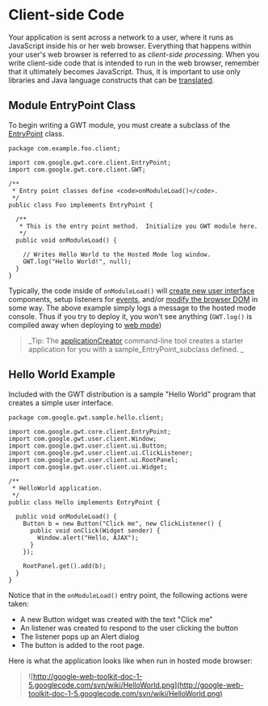# Client-side Code #

Your application is sent across a network to a user, where it runs as JavaScript inside his or her web browser. Everything that happens within your user's web browser is referred to as _client-side processing_. When you write client-side code that is intended to run in the web browser, remember that it ultimately becomes JavaScript. Thus, it is important to use only libraries and Java language constructs that can be [translated](DevGuideJavaToJavaScriptCompiler.md).

## Module EntryPoint Class ##

To begin writing a GWT module, you must create a subclass of the [EntryPoint](http://google-web-toolkit.googlecode.com/svn/javadoc/1.5/com/google/gwt/core/client/EntryPoint.html) class.

```
package com.example.foo.client;

import com.google.gwt.core.client.EntryPoint;
import com.google.gwt.core.client.GWT;

/**
 * Entry point classes define <code>onModuleLoad()</code>.
 */
public class Foo implements EntryPoint {

  /**
   * This is the entry point method.  Initialize you GWT module here.
   */
  public void onModuleLoad() { 

    // Writes Hello World to the Hosted Mode log window.
    GWT.log("Hello World!", null);
  }
}
```

Typically, the code inside of `onModuleLoad()` will [create new user interface](BuildingDevGuideUserInterfaces.md) components, setup listeners for [events](DevGuideEventsAndListeners.md), and/or [modify the browser DOM](AccessingDom.md) in some way.  The above example simply logs a message to the hosted mode console.  Thus if you try to deploy it, you won't see anything (`GWT.log()` is compiled away when deploying to [web mode](DevGuideWebMode.md))

> _Tip: The [applicationCreator](DevGuideApplicationCreator.md) command-line tool creates a starter application for you with a sample_EntryPoint_subclass defined.
>_

## Hello World Example ##

Included with the GWT distribution is a sample "Hello World" program that creates a simple user interface.

```
package com.google.gwt.sample.hello.client;

import com.google.gwt.core.client.EntryPoint;
import com.google.gwt.user.client.Window;
import com.google.gwt.user.client.ui.Button;
import com.google.gwt.user.client.ui.ClickListener;
import com.google.gwt.user.client.ui.RootPanel;
import com.google.gwt.user.client.ui.Widget;

/**
 * HelloWorld application.
 */
public class Hello implements EntryPoint {

  public void onModuleLoad() {
    Button b = new Button("Click me", new ClickListener() {
      public void onClick(Widget sender) {
        Window.alert("Hello, AJAX");
      }
    });

    RootPanel.get().add(b);
  }
}
```

Notice that in the `onModuleLoad()` entry point, the following actions were taken:

  * A new Button widget was created with the text "Click me"
  * An listener was created to respond to the user clicking the button
  * The listener pops up an Alert dialog
  * The button is added to the root page.

Here is what the application looks like when run in hosted mode browser:

> ![http://google-web-toolkit-doc-1-5.googlecode.com/svn/wiki/HelloWorld.png](http://google-web-toolkit-doc-1-5.googlecode.com/svn/wiki/HelloWorld.png)
